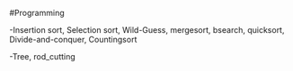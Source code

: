 #Programming

-Insertion sort, Selection sort, Wild-Guess, mergesort, bsearch, quicksort, Divide-and-conquer, Countingsort

-Tree, rod_cutting
